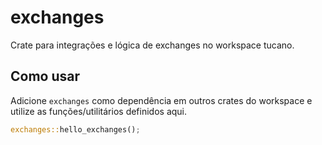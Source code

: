 # exchanges

Crate para integrações e lógica de exchanges no workspace tucano.

## Como usar

Adicione `exchanges` como dependência em outros crates do workspace e utilize as funções/utilitários definidos aqui.

```rust
exchanges::hello_exchanges();
```
